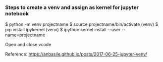 
### Steps to create a venv and assign as kernel for jupyter notebook
$ python -m venv projectname
$ source projectname/bin/activate
(venv) $ pip install ipykernel
(venv) $ ipython kernel install --user --name=projectname

Open and close vcode

Reference:
https://anbasile.github.io/posts/2017-06-25-jupyter-venv/